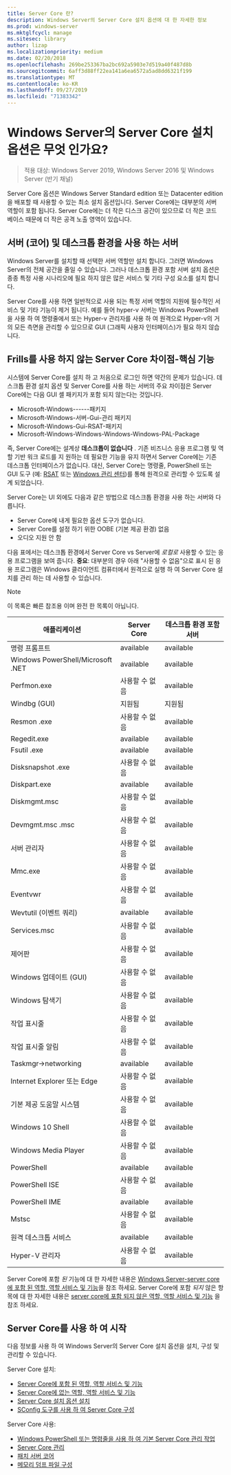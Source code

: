 ```yaml
---
title: Server Core 란?
description: Windows Server의 Server Core 설치 옵션에 대 한 자세한 정보
ms.prod: windows-server
ms.mktglfcycl: manage
ms.sitesec: library
author: lizap
ms.localizationpriority: medium
ms.date: 02/20/2018
ms.openlocfilehash: 269be253367ba2bc692a5903e7d519a40f487d8b
ms.sourcegitcommit: 6aff3d88ff22ea141a6ea6572a5ad8dd6321f199
ms.translationtype: MT
ms.contentlocale: ko-KR
ms.lasthandoff: 09/27/2019
ms.locfileid: "71383342"
---
```

# <a name="what-is-the-server-core-installation-option-in-windows-server"></a>Windows Server의 Server Core 설치 옵션은 무엇 인가요?

> 적용 대상: Windows Server 2019, Windows Server 2016 및 Windows Server (반기 채널)

Server Core 옵션은 Windows Server Standard edition 또는 Datacenter edition을 배포할 때 사용할 수 있는 최소 설치 옵션입니다. Server Core에는 대부분의 서버 역할이 포함 됩니다. Server Core에는 더 작은 디스크 공간이 있으므로 더 작은 코드 베이스 때문에 더 작은 공격 노출 영역이 있습니다. 

## <a name="server-core-vs-server-with-desktop-experience"></a>서버 (코어) 및 데스크톱 환경을 사용 하는 서버 
Windows Server를 설치할 때 선택한 서버 역할만 설치 합니다. 그러면 Windows Server의 전체 공간을 줄일 수 있습니다. 그러나 데스크톱 환경 포함 서버 설치 옵션은 종종 특정 사용 시나리오에 필요 하지 않은 많은 서비스 및 기타 구성 요소를 설치 합니다. 

Server Core를 사용 하면 일반적으로 사용 되는 특정 서버 역할의 지원에 필수적인 서비스 및 기타 기능이 제거 됩니다. 예를 들어 hyper-v 서버는 Windows PowerShell을 사용 하 여 명령줄에서 또는 Hyper-v 관리자를 사용 하 여 원격으로 Hyper-v의 거의 모든 측면을 관리할 수 있으므로 GUI (그래픽 사용자 인터페이스)가 필요 하지 않습니다. 

## <a name="the-server-core-difference---core-capabilities-without-the-frills"></a>Frills를 사용 하지 않는 Server Core 차이점-핵심 기능
시스템에 Server Core를 설치 하 고 처음으로 로그인 하면 약간의 문제가 있습니다. 데스크톱 환경 설치 옵션 및 Server Core를 사용 하는 서버의 주요 차이점은 Server Core에는 다음 GUI 셸 패키지가 포함 되지 않는다는 것입니다.

- Microsoft-Windows------패키지
- Microsoft-Windows-서버-Gui-관리 패키지
- Microsoft-Windows-Gui-RSAT-패키지
- Microsoft-Windows-Windows-Windows-Windows-PAL-Package

즉, Server Core에는 설계상 **데스크톱이 없습니다** . 기존 비즈니스 응용 프로그램 및 역할 기반 워크 로드를 지 원하는 데 필요한 기능을 유지 하면서 Server Core에는 기존 데스크톱 인터페이스가 없습니다. 대신, Server Core는 명령줄, PowerShell 또는 GUI 도구 (예: [RSAT](../../remote/remote-server-administration-tools.md) 또는 [Windows 관리 센터](../../manage/windows-admin-center/overview.md))를 통해 원격으로 관리할 수 있도록 설계 되었습니다.

Server Core는 UI 외에도 다음과 같은 방법으로 데스크톱 환경을 사용 하는 서버와 다릅니다.

- Server Core에 내게 필요한 옵션 도구가 없습니다.
- Server Core를 설정 하기 위한 OOBE (기본 제공 환경) 없음
- 오디오 지원 안 함

다음 표에서는 데스크톱 환경에서 Server Core vs Server에 *로컬로* 사용할 수 있는 응용 프로그램을 보여 줍니다. **중요**: 대부분의 경우 아래 "사용할 수 없음"으로 표시 된 응용 프로그램은 Windows 클라이언트 컴퓨터에서 원격으로 실행 하 여 Server Core 설치를 관리 하는 데 사용할 수 있습니다.

> [!NOTE]
> 이 목록은 빠른 참조용 이며 완전 한 목록이 아닙니다.


| 애플리케이션                     | Server Core     | 데스크톱 환경 포함 서버 |
|------------------------------------|-----------------|--------------------------------|
| 명령 프롬프트                     | available       | available                      |
| Windows PowerShell/Microsoft .NET | available       | available                      |
| Perfmon.exe                        | 사용할 수 없음  | available                      |
| Windbg (GUI)                         | 지원됨       | 지원됨                      |
| Resmon .exe                         | 사용할 수 없음   | available                      |
| Regedit.exe                            | available       | available                      |
| Fsutil .exe                         | available       | available                      |
| Disksnapshot .exe                   | 사용할 수 없음   | available                      |
| Diskpart.exe                       | available       | available                      |
| Diskmgmt.msc                       | 사용할 수 없음   | available                      |
| Devmgmt.msc .msc                        | 사용할 수 없음   | available                      |
| 서버 관리자                     | 사용할 수 없음  | available                      |
| Mmc.exe                            | 사용할 수 없음   | available                      |
| Eventvwr                           | 사용할 수 없음  | available                      |
| Wevtutil (이벤트 쿼리)           | available       | available                      |
| Services.msc                       | 사용할 수 없음   | available                      |
| 제어판                      | 사용할 수 없음   | available                      |
| Windows 업데이트 (GUI)                 | 사용할 수 없음 | available                      |
| Windows 탐색기                   | 사용할 수 없음   | available                      |
| 작업 표시줄                            | 사용할 수 없음   | available                      |
| 작업 표시줄 알림              | 사용할 수 없음   | available                      |
| Taskmgr->networking                            | available       | available                      |
| Internet Explorer 또는 Edge          | 사용할 수 없음   | available                      |
| 기본 제공 도움말 시스템               | 사용할 수 없음   | available                      |
| Windows 10 Shell                   | 사용할 수 없음   | available                      |
| Windows Media Player               | 사용할 수 없음   | available                      |
| PowerShell                         | available       | available                      |
| PowerShell ISE                     | 사용할 수 없음   | available                      |
| PowerShell IME                     | available       | available                      |
| Mstsc                          | 사용할 수 없음   | available                      |
| 원격 데스크톱 서비스            | available       | available                      |
| Hyper-V 관리자                    | 사용할 수 없음  | available                      |


Server Core에 포함 *된* 기능에 대 한 자세한 내용은 [Windows Server-server core에 포함 된 역할, 역할 서비스 및 기능](server-core-roles-and-services.md)을 참조 하세요. Server Core에 포함 *되지* 않은 항목에 대 한 자세한 내용은 [server core에 포함 되지 않은 역할, 역할 서비스 및 기능](server-core-removed-roles.md) 을 참조 하세요.

## <a name="get-started-using-server-core"></a>Server Core를 사용 하 여 시작
다음 정보를 사용 하 여 Windows Server의 Server Core 설치 옵션을 설치, 구성 및 관리할 수 있습니다.

Server Core 설치: 
- [Server Core에 포함 된 역할, 역할 서비스 및 기능](server-core-roles-and-services.md)
- [Server Core에 없는 역할, 역할 서비스 및 기능](server-core-removed-roles.md)
- [Server Core 설치 옵션 설치](../../get-started/getting-started-with-server-core.md)
- [SConfig 도구를 사용 하 여 Server Core 구성](../../get-started/sconfig-on-ws2016.md)

Server Core 사용:
- [Windows PowerShell 또는 명령줄을 사용 하 여 기본 Server Core 관리 작업](server-core-administer.md)
- [Server Core 관리](server-core-manage.md)
- [패치 서버 코어](server-core-servicing.md)
- [메모리 덤프 파일 구성](server-core-memory-dump.md)